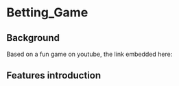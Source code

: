 # Betting_Game


## Background 
 Based on a fun game on youtube, the link embedded here:
 
  
  
## Features introduction
